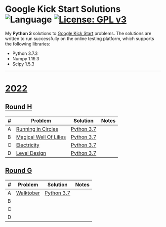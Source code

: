 # Google Kick Start Solutions ![Language](https://img.shields.io/badge/language-Python%203-orange) [![License: GPL v3](https://img.shields.io/badge/License-GPLv3-blue.svg)](https://www.gnu.org/licenses/gpl-3.0)

My **Python 3** solutions to [Google Kick Start](https://codingcompetitions.withgoogle.com/kickstart/) problems.
The solutions are written to run successfully on the online testing platform, which supports the following libraries:
 * Python 3.7.3
 * Numpy 1.19.3
 * Scipy 1.5.3


---
# [2022](https://codingcompetitions.withgoogle.com/kickstart/archive/2022)


## [Round H](https://codingcompetitions.withgoogle.com/kickstart/round/00000000008cb1b6)

| # | Problem | Solution | Notes |
|---|---------|----------|-------|
| A | [Running in Circles](https://codingcompetitions.withgoogle.com/kickstart/round/00000000008cb1b6/0000000000c4766e) | [Python 3.7](https://github.com/filippocinfriuni/Google-Kick-Start/blob/main/2022/Round%20H/2022HRunning.py) |  |
| B | [Magical Well Of Lilies](https://codingcompetitions.withgoogle.com/kickstart/round/00000000008cb1b6/0000000000c47e79) | [Python 3.7](https://github.com/filippocinfriuni/Google-Kick-Start/blob/main/2022/Round%20H/2022HLilies.py) |  |
| C | [Electricity]() | [Python 3.7]() |  |
| D | [Level Design]() | [Python 3.7]() |  |


## [Round G](https://codingcompetitions.withgoogle.com/kickstart/round/00000000008cb2e1)

| # | Problem | Solution | Notes |
|---|---------|----------|-------|
| A | [Walktober](https://codingcompetitions.withgoogle.com/kickstart/round/00000000008cb2e1/0000000000c174f2) | [Python 3.7](https://github.com/filippocinfriuni/Google-Kick-Start/blob/main/2022/Round%20G/2022GWalktober.py) |  |
| B |  |  |  |
| C |  |  |  |
| D |  |  |  |

